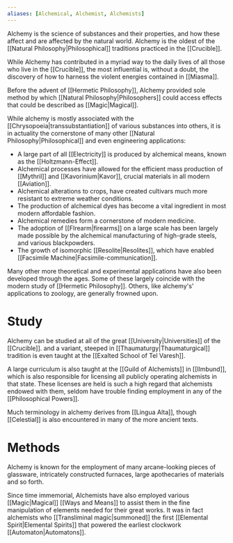 ```yaml
---
aliases: [Alchemical, Alchemist, Alchemists]
---
```

Alchemy is the science of substances and their properties, and how these affect and are affected by the natural world. Alchemy is the oldest of the [[Natural Philosophy|Philosophical]] traditions practiced in the [[Crucible]]. 

While Alchemy has contributed in a myriad way to the daily lives of all those who live in the [[Crucible]], the most influential is, without a doubt, the discovery of how to harness the violent energies contained in [[Miasma]].

Before the advent of [[Hermetic Philosophy]], Alchemy provided sole method by which [[Natural Philosophy|Philosophers]] could access effects that could be described as [[Magic|Magical]].

While alchemy is mostly associated with the [[Chrysopoeia|transsubstantiation]] of various substances into others, it is in actuality the cornerstone of many other [[Natural Philosophy|Philosophical]] and even engineering applications:
- A large part of all [[Electricity]] is produced by alchemical means, known as the [[Holtzmann-Effect]].
- Alchemical processes have allowed for the efficient mass production of [[Mythril]] and [[Kavorinium|Kavor]], crucial materials in all modern [[Aviation]].
- Alchemical alterations to crops, have created cultivars much more resistant to extreme weather conditions.
- The production of alchemical dyes has become a vital ingredient in most modern affordable fashion.
- Alchemical remedies form a cornerstone of modern medicine.
- The adoption of [[FIrearm|firearms]] on a large scale has been largely made possible by the alchemical manufacturing of high-grade steels, and various blackpowders.
- The growth of isomorphic [[Resolite|Resolites]], which have enabled [[Facsimile Machine|Facsimile-communication]].

Many other more theoretical and experimental applications have also been developed through the ages. Some of these largely coincide with the modern study of [[Hermetic Philosophy]]. Others, like alchemy's' applications to zoology, are generally frowned upon. 

# Study 
Alchemy can be studied at all of the great [[University|Universities]] of the [[Crucible]].  and a variant, steeped in [[Thaumaturgy|Thaumaturgical]] tradition is even taught at the [[Exalted School of Tel Varesh]]. 

A large curriculum is also taught at the [[Guild of Alchemists]] in [[Ilmbund]], which is also responsible for licensing all publicly operating alchemists in that state. These licenses are held is such a high regard that alchemists endowed with them, seldom have trouble finding employment in any of the [[Philosophical Powers]].

Much terminology in alchemy derives from [[Lingua Alta]], though [[Celestial]] is also encountered in many of the more ancient texts.

# Methods 
Alchemy is known for the employment of many arcane-looking pieces of glassware, intricately constructed furnaces, large apothecaries of materials and so forth. 

Since time immemorial, Alchemists have also employed various [[Magic|Magical]] [[Ways and Means]] to assist them in the fine manipulation of elements needed for their great works. It was in fact alchemists who [[Transliminal magic|summoned]] the first [[Elemental Spirit|Elemental Spirits]] that powered the earliest clockwork [[Automaton|Automatons]].
